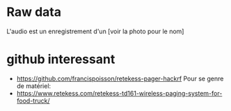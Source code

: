 # Raw data
L'audio est un enregistrement d'un [voir la photo pour le nom]

# github interessant
- https://github.com/francispoisson/retekess-pager-hackrf
Pour se genre de matériel:
- https://www.retekess.com/retekess-td161-wireless-paging-system-for-food-truck/

